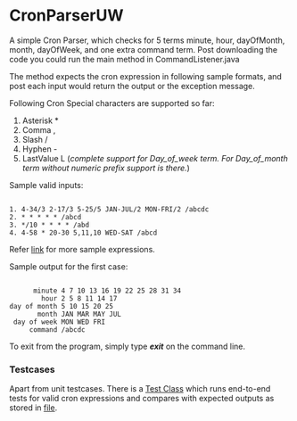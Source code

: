 # CronParserUW

A simple Cron Parser, which checks for 5 terms minute, hour, dayOfMonth, month, dayOfWeek, and one extra command term.
Post downloading the code you could run the main method in CommandListener.java 

The method expects the cron expression in following sample formats, and post each input would return the output or the exception message.

Following Cron Special characters are supported so far: 
1. Asterisk *
2. Comma ,
3. Slash /
4. Hyphen - 
5. LastValue L 
     (*complete support for Day_of_week term. For Day_of_month term without numeric prefix support is there.*)

Sample valid inputs:
```

1. 4-34/3 2-17/3 5-25/5 JAN-JUL/2 MON-FRI/2 /abcdc
2. * * * * * /abcd
3. */10 * * * * /abd
4. 4-58 * 20-30 5,11,10 WED-SAT /abcd

```
Refer [link](https://docs.oracle.com/cd/E12058_01/doc/doc.1014/e12030/cron_expressions.htm) for more sample expressions.

Sample output for the first case:
```

      minute 4 7 10 13 16 19 22 25 28 31 34
        hour 2 5 8 11 14 17
day of month 5 10 15 20 25
       month JAN MAR MAY JUL
 day of week MON WED FRI
     command /abcdc

```

To exit from the program, simply type ***exit*** on the command line.

### Testcases
Apart from unit testcases. There is a [Test Class](https://github.com/UditWadhwa/CronParserUW/blob/main/src/test/java/org/uw/parser/CommandListenerTest.java) which runs end-to-end tests for valid cron expressions and compares with expected outputs as stored in [file](https://github.com/UditWadhwa/CronParserUW/blob/main/src/test/resources/TestcaseOutputFile).
